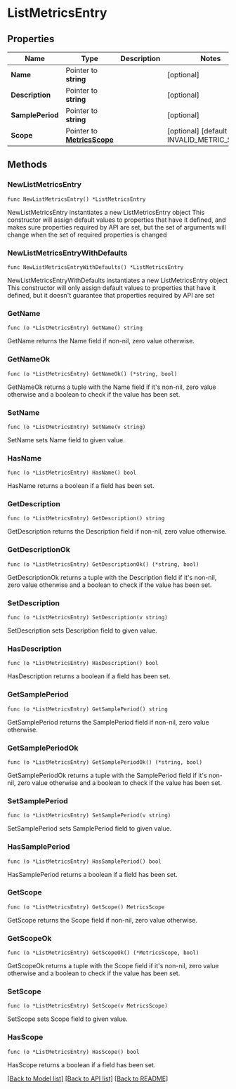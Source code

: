 # ListMetricsEntry

## Properties

Name | Type | Description | Notes
------------ | ------------- | ------------- | -------------
**Name** | Pointer to **string** |  | [optional] 
**Description** | Pointer to **string** |  | [optional] 
**SamplePeriod** | Pointer to **string** |  | [optional] 
**Scope** | Pointer to [**MetricsScope**](MetricsScope.md) |  | [optional] [default to INVALID_METRIC_SCOPE]

## Methods

### NewListMetricsEntry

`func NewListMetricsEntry() *ListMetricsEntry`

NewListMetricsEntry instantiates a new ListMetricsEntry object
This constructor will assign default values to properties that have it defined,
and makes sure properties required by API are set, but the set of arguments
will change when the set of required properties is changed

### NewListMetricsEntryWithDefaults

`func NewListMetricsEntryWithDefaults() *ListMetricsEntry`

NewListMetricsEntryWithDefaults instantiates a new ListMetricsEntry object
This constructor will only assign default values to properties that have it defined,
but it doesn't guarantee that properties required by API are set

### GetName

`func (o *ListMetricsEntry) GetName() string`

GetName returns the Name field if non-nil, zero value otherwise.

### GetNameOk

`func (o *ListMetricsEntry) GetNameOk() (*string, bool)`

GetNameOk returns a tuple with the Name field if it's non-nil, zero value otherwise
and a boolean to check if the value has been set.

### SetName

`func (o *ListMetricsEntry) SetName(v string)`

SetName sets Name field to given value.

### HasName

`func (o *ListMetricsEntry) HasName() bool`

HasName returns a boolean if a field has been set.

### GetDescription

`func (o *ListMetricsEntry) GetDescription() string`

GetDescription returns the Description field if non-nil, zero value otherwise.

### GetDescriptionOk

`func (o *ListMetricsEntry) GetDescriptionOk() (*string, bool)`

GetDescriptionOk returns a tuple with the Description field if it's non-nil, zero value otherwise
and a boolean to check if the value has been set.

### SetDescription

`func (o *ListMetricsEntry) SetDescription(v string)`

SetDescription sets Description field to given value.

### HasDescription

`func (o *ListMetricsEntry) HasDescription() bool`

HasDescription returns a boolean if a field has been set.

### GetSamplePeriod

`func (o *ListMetricsEntry) GetSamplePeriod() string`

GetSamplePeriod returns the SamplePeriod field if non-nil, zero value otherwise.

### GetSamplePeriodOk

`func (o *ListMetricsEntry) GetSamplePeriodOk() (*string, bool)`

GetSamplePeriodOk returns a tuple with the SamplePeriod field if it's non-nil, zero value otherwise
and a boolean to check if the value has been set.

### SetSamplePeriod

`func (o *ListMetricsEntry) SetSamplePeriod(v string)`

SetSamplePeriod sets SamplePeriod field to given value.

### HasSamplePeriod

`func (o *ListMetricsEntry) HasSamplePeriod() bool`

HasSamplePeriod returns a boolean if a field has been set.

### GetScope

`func (o *ListMetricsEntry) GetScope() MetricsScope`

GetScope returns the Scope field if non-nil, zero value otherwise.

### GetScopeOk

`func (o *ListMetricsEntry) GetScopeOk() (*MetricsScope, bool)`

GetScopeOk returns a tuple with the Scope field if it's non-nil, zero value otherwise
and a boolean to check if the value has been set.

### SetScope

`func (o *ListMetricsEntry) SetScope(v MetricsScope)`

SetScope sets Scope field to given value.

### HasScope

`func (o *ListMetricsEntry) HasScope() bool`

HasScope returns a boolean if a field has been set.


[[Back to Model list]](../README.md#documentation-for-models) [[Back to API list]](../README.md#documentation-for-api-endpoints) [[Back to README]](../README.md)


